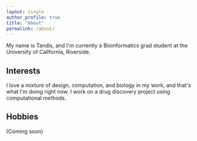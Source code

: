 ```yaml
---
layout: single
author_profile: true
title: "About"
permalink: /about/
---
```


My name is Tandis, and I'm currently a Bioinformatics grad student at the University of California, Riverside. 

## Interests

I love a mixture of design, computation, and biology in my work, and that's what I'm doing right now. I work on a drug discovery project using computational methods. 

## Hobbies

(Coming soon)

